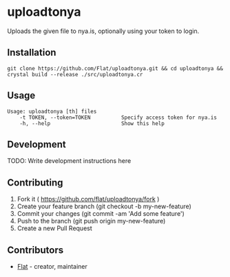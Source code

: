 # uploadtonya

Uploads the given file to nya.is, optionally using your token to login.

## Installation


```
git clone https://github.com/Flat/uploadtonya.git && cd uploadtonya && crystal build --release ./src/uploadtonya.cr
```


## Usage



```
Usage: uploadtonya [th] files
    -t TOKEN, --token=TOKEN          Specify access token for nya.is
    -h, --help                       Show this help
```

## Development

TODO: Write development instructions here

## Contributing

1. Fork it ( https://github.com/flat/uploadtonya/fork )
2. Create your feature branch (git checkout -b my-new-feature)
3. Commit your changes (git commit -am 'Add some feature')
4. Push to the branch (git push origin my-new-feature)
5. Create a new Pull Request

## Contributors

- [Flat](https://github.com/flat) - creator, maintainer
